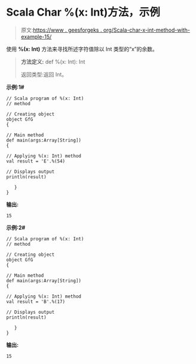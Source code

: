 # Scala Char %(x: Int)方法，示例

> 原文:[https://www . geesforgeks . org/Scala-char-x-int-method-with-example-15/](https://www.geeksforgeeks.org/scala-char-x-int-method-with-example-15/)

使用 **%(x: Int)** 方法来寻找所述字符值除以 Int 类型的“x”的余数。

> **方法定义:** def %(x: Int): Int
> 
> 返回类型:返回 Int。

**示例:1#**

```
// Scala program of %(x: Int)
// method

// Creating object
object GfG
{  

// Main method
def main(args:Array[String])
{

// Applying %(x: Int) method 
val result = 'E'.%(54)

// Displays output
println(result)

   }
} 
```

**输出:**

```
15

```

**示例:2#**

```
// Scala program of %(x: Int)
// method

// Creating object
object GfG
{  

// Main method
def main(args:Array[String])
{

// Applying %(x: Int) method
val result = 'B'.%(17)

// Displays output
println(result)

   }
} 
```

**输出:**

```
15

```